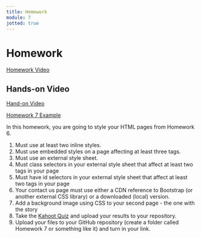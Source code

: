 ```yaml
---
title: Homework
module: 7
jotted: true
---
```


# Homework

<p><a href="//www.youtube.com/embed/7lwJug099FY" data-lity>Homework Video</a></p>

## Hands-on Video

<p><a href="//www.youtube.com/embed/G1kyNFU5ijY" data-lity>Hand-on Video</a></p>

<p><a href="https://github.com/Montana-Media-Arts/120_CreativeCoding1-Spring2021-Samples/tree/main/Homework%207" target="_new">Homework 7 Example</a></p>

In this homework, you are going to style your HTML pages from Homework 6.

1. Must use at least two inline styles.
2. Must use embedded styles on a page affecting at least three tags.
3. Must use an external style sheet.
4. Must class selectors in your external style sheet that affect at least two tags in your page
5. Must have id selectors in your external style sheet that affect at least two tags in your page
6. Your contact us page must use either a CDN reference to Bootstrap (or another external CSS library) or a downloaded (local) version.
7. Add a background image using CSS to your second page - the one with the story
8. Take the <a href="https://kahoot.it/challenge/0697247?challenge-id=84387498-97d5-4d82-ae4e-eabb1c94cf58_1633281626065" target="_new">Kahoot Quiz</a> and upload your results to your repository.
9. Upload your files to your GitHub repository (create a folder called Homework 7 or something like it) and turn in your link.
